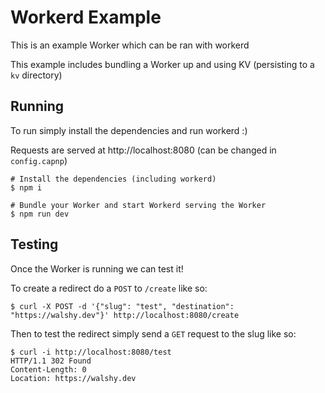 # Workerd Example

This is an example Worker which can be ran with workerd

This example includes bundling a Worker up and using KV (persisting to a `kv` directory)

## Running

To run simply install the dependencies and run workerd :)

Requests are served at http://localhost:8080 (can be changed in `config.capnp`)

```
# Install the dependencies (including workerd)
$ npm i

# Bundle your Worker and start Workerd serving the Worker
$ npm run dev
```

## Testing

Once the Worker is running we can test it!

To create a redirect do a `POST` to `/create` like so:
```
$ curl -X POST -d '{"slug": "test", "destination": "https://walshy.dev"}' http://localhost:8080/create
```

Then to test the redirect simply send a `GET` request to the slug like so:
```
$ curl -i http://localhost:8080/test
HTTP/1.1 302 Found
Content-Length: 0
Location: https://walshy.dev
```
